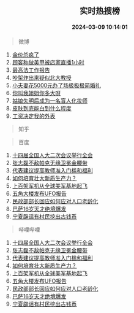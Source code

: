 <div align="center"><h2>实时热搜榜</h2><h4>2024-03-09 10:14:01</h4></div>

> 微博  

1. [金价杀疯了](https://s.weibo.com/weibo?q=%23%E9%87%91%E4%BB%B7%E6%9D%80%E7%96%AF%E4%BA%86%23&t=31&band_rank=1&Refer=top)<br />
2. [顾客称做美甲被店家直播1小时](https://s.weibo.com/weibo?q=%23%E9%A1%BE%E5%AE%A2%E7%A7%B0%E5%81%9A%E7%BE%8E%E7%94%B2%E8%A2%AB%E5%BA%97%E5%AE%B6%E7%9B%B4%E6%92%AD1%E5%B0%8F%E6%97%B6%23&t=31&band_rank=2&Refer=top)<br />
3. [最高法工作报告](https://s.weibo.com/weibo?q=%23%E6%9C%80%E9%AB%98%E6%B3%95%E5%B7%A5%E4%BD%9C%E6%8A%A5%E5%91%8A%23&t=31&band_rank=3&Refer=top)<br />
4. [吵架炸出来疑似北大教授](https://s.weibo.com/weibo?q=%E5%90%B5%E6%9E%B6%E7%82%B8%E5%87%BA%E6%9D%A5%E7%96%91%E4%BC%BC%E5%8C%97%E5%A4%A7%E6%95%99%E6%8E%88&t=31&band_rank=4&Refer=top)<br />
5. [小夫妻花5000元办了场极极极简婚礼](https://s.weibo.com/weibo?q=%23%E5%B0%8F%E5%A4%AB%E5%A6%BB%E8%8A%B15000%E5%85%83%E5%8A%9E%E4%BA%86%E5%9C%BA%E6%9E%81%E6%9E%81%E6%9E%81%E7%AE%80%E5%A9%9A%E7%A4%BC%23&t=31&band_rank=5&Refer=top)<br />
6. [你叫我姐姐你多大呀](https://s.weibo.com/weibo?q=%23%E4%BD%A0%E5%8F%AB%E6%88%91%E5%A7%90%E5%A7%90%E4%BD%A0%E5%A4%9A%E5%A4%A7%E5%91%80%23&t=31&band_rank=6&Refer=top)<br />
7. [姑娘失明后成为一名盲人化妆师](https://s.weibo.com/weibo?q=%23%E5%A7%91%E5%A8%98%E5%A4%B1%E6%98%8E%E5%90%8E%E6%88%90%E4%B8%BA%E4%B8%80%E5%90%8D%E7%9B%B2%E4%BA%BA%E5%8C%96%E5%A6%86%E5%B8%88%23&t=31&band_rank=7&Refer=top)<br />
8. [皮肤到底能白到什么程度](https://s.weibo.com/weibo?q=%E7%9A%AE%E8%82%A4%E5%88%B0%E5%BA%95%E8%83%BD%E7%99%BD%E5%88%B0%E4%BB%80%E4%B9%88%E7%A8%8B%E5%BA%A6&t=31&band_rank=8&Refer=top)<br />
9. [工资决定我的外表](https://s.weibo.com/weibo?q=%23%E5%B7%A5%E8%B5%84%E5%86%B3%E5%AE%9A%E6%88%91%E7%9A%84%E5%A4%96%E8%A1%A8%23&t=31&band_rank=9&Refer=top)<br />

> 知乎  


> 百度  

1. [十四届全国人大二次会议举行全会](https://www.baidu.com/s?wd=%E5%8D%81%E5%9B%9B%E5%B1%8A%E5%85%A8%E5%9B%BD%E4%BA%BA%E5%A4%A7%E4%BA%8C%E6%AC%A1%E4%BC%9A%E8%AE%AE%E4%B8%BE%E8%A1%8C%E5%85%A8%E4%BC%9A&sa=fyb_news&rsv_dl=fyb_news)<br />
2. [张志磊不敌帕克无缘卫冕金腰带](https://www.baidu.com/s?wd=%E5%BC%A0%E5%BF%97%E7%A3%8A%E4%B8%8D%E6%95%8C%E5%B8%95%E5%85%8B%E6%97%A0%E7%BC%98%E5%8D%AB%E5%86%95%E9%87%91%E8%85%B0%E5%B8%A6&sa=fyb_news&rsv_dl=fyb_news)<br />
3. [代表建议提高教师准入门槛和福利](https://www.baidu.com/s?wd=%E4%BB%A3%E8%A1%A8%E5%BB%BA%E8%AE%AE%E6%8F%90%E9%AB%98%E6%95%99%E5%B8%88%E5%87%86%E5%85%A5%E9%97%A8%E6%A7%9B%E5%92%8C%E7%A6%8F%E5%88%A9&sa=fyb_news&rsv_dl=fyb_news)<br />
4. [如何培育壮大新质生产力？](https://www.baidu.com/s?wd=%E5%A6%82%E4%BD%95%E5%9F%B9%E8%82%B2%E5%A3%AE%E5%A4%A7%E6%96%B0%E8%B4%A8%E7%94%9F%E4%BA%A7%E5%8A%9B%EF%BC%9F&sa=fyb_news&rsv_dl=fyb_news)<br />
5. [上百架军机从全球美军基地起飞](https://www.baidu.com/s?wd=%E4%B8%8A%E7%99%BE%E6%9E%B6%E5%86%9B%E6%9C%BA%E4%BB%8E%E5%85%A8%E7%90%83%E7%BE%8E%E5%86%9B%E5%9F%BA%E5%9C%B0%E8%B5%B7%E9%A3%9E&sa=fyb_news&rsv_dl=fyb_news)<br />
6. [五角大楼发布UFO报告](https://www.baidu.com/s?wd=%E4%BA%94%E8%A7%92%E5%A4%A7%E6%A5%BC%E5%8F%91%E5%B8%83UFO%E6%8A%A5%E5%91%8A&sa=fyb_news&rsv_dl=fyb_news)<br />
7. [民政部部长回应如何应对人口老龄化](https://www.baidu.com/s?wd=%E6%B0%91%E6%94%BF%E9%83%A8%E9%83%A8%E9%95%BF%E5%9B%9E%E5%BA%94%E5%A6%82%E4%BD%95%E5%BA%94%E5%AF%B9%E4%BA%BA%E5%8F%A3%E8%80%81%E9%BE%84%E5%8C%96&sa=fyb_news&rsv_dl=fyb_news)<br />
8. [巴萨16岁天才绝境爆发](https://www.baidu.com/s?wd=%E5%B7%B4%E8%90%A816%E5%B2%81%E5%A4%A9%E6%89%8D%E7%BB%9D%E5%A2%83%E7%88%86%E5%8F%91&sa=fyb_news&rsv_dl=fyb_news)<br />
9. [宁夏辟谣有村民挖出古钱币](https://www.baidu.com/s?wd=%E5%AE%81%E5%A4%8F%E8%BE%9F%E8%B0%A3%E6%9C%89%E6%9D%91%E6%B0%91%E6%8C%96%E5%87%BA%E5%8F%A4%E9%92%B1%E5%B8%81&sa=fyb_news&rsv_dl=fyb_news)<br />

> 哔哩哔哩  

1. [十四届全国人大二次会议举行全会](https://www.baidu.com/s?wd=%E5%8D%81%E5%9B%9B%E5%B1%8A%E5%85%A8%E5%9B%BD%E4%BA%BA%E5%A4%A7%E4%BA%8C%E6%AC%A1%E4%BC%9A%E8%AE%AE%E4%B8%BE%E8%A1%8C%E5%85%A8%E4%BC%9A&sa=fyb_news&rsv_dl=fyb_news)<br />
2. [张志磊不敌帕克无缘卫冕金腰带](https://www.baidu.com/s?wd=%E5%BC%A0%E5%BF%97%E7%A3%8A%E4%B8%8D%E6%95%8C%E5%B8%95%E5%85%8B%E6%97%A0%E7%BC%98%E5%8D%AB%E5%86%95%E9%87%91%E8%85%B0%E5%B8%A6&sa=fyb_news&rsv_dl=fyb_news)<br />
3. [代表建议提高教师准入门槛和福利](https://www.baidu.com/s?wd=%E4%BB%A3%E8%A1%A8%E5%BB%BA%E8%AE%AE%E6%8F%90%E9%AB%98%E6%95%99%E5%B8%88%E5%87%86%E5%85%A5%E9%97%A8%E6%A7%9B%E5%92%8C%E7%A6%8F%E5%88%A9&sa=fyb_news&rsv_dl=fyb_news)<br />
4. [如何培育壮大新质生产力？](https://www.baidu.com/s?wd=%E5%A6%82%E4%BD%95%E5%9F%B9%E8%82%B2%E5%A3%AE%E5%A4%A7%E6%96%B0%E8%B4%A8%E7%94%9F%E4%BA%A7%E5%8A%9B%EF%BC%9F&sa=fyb_news&rsv_dl=fyb_news)<br />
5. [上百架军机从全球美军基地起飞](https://www.baidu.com/s?wd=%E4%B8%8A%E7%99%BE%E6%9E%B6%E5%86%9B%E6%9C%BA%E4%BB%8E%E5%85%A8%E7%90%83%E7%BE%8E%E5%86%9B%E5%9F%BA%E5%9C%B0%E8%B5%B7%E9%A3%9E&sa=fyb_news&rsv_dl=fyb_news)<br />
6. [五角大楼发布UFO报告](https://www.baidu.com/s?wd=%E4%BA%94%E8%A7%92%E5%A4%A7%E6%A5%BC%E5%8F%91%E5%B8%83UFO%E6%8A%A5%E5%91%8A&sa=fyb_news&rsv_dl=fyb_news)<br />
7. [民政部部长回应如何应对人口老龄化](https://www.baidu.com/s?wd=%E6%B0%91%E6%94%BF%E9%83%A8%E9%83%A8%E9%95%BF%E5%9B%9E%E5%BA%94%E5%A6%82%E4%BD%95%E5%BA%94%E5%AF%B9%E4%BA%BA%E5%8F%A3%E8%80%81%E9%BE%84%E5%8C%96&sa=fyb_news&rsv_dl=fyb_news)<br />
8. [巴萨16岁天才绝境爆发](https://www.baidu.com/s?wd=%E5%B7%B4%E8%90%A816%E5%B2%81%E5%A4%A9%E6%89%8D%E7%BB%9D%E5%A2%83%E7%88%86%E5%8F%91&sa=fyb_news&rsv_dl=fyb_news)<br />
9. [宁夏辟谣有村民挖出古钱币](https://www.baidu.com/s?wd=%E5%AE%81%E5%A4%8F%E8%BE%9F%E8%B0%A3%E6%9C%89%E6%9D%91%E6%B0%91%E6%8C%96%E5%87%BA%E5%8F%A4%E9%92%B1%E5%B8%81&sa=fyb_news&rsv_dl=fyb_news)<br />
